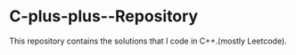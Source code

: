 # C-plus-plus--Repository
This repository contains the solutions that I code in C++.(mostly Leetcode).
